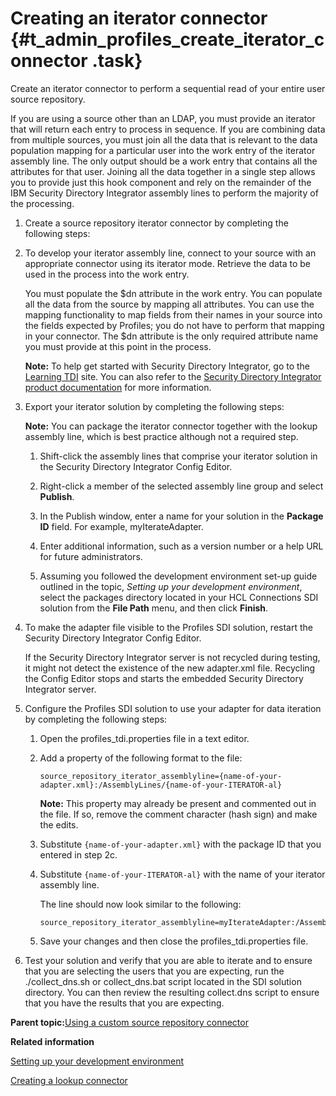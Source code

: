 # Creating an iterator connector {#t_admin_profiles_create_iterator_connector .task}

Create an iterator connector to perform a sequential read of your entire user source repository.

If you are using a source other than an LDAP, you must provide an iterator that will return each entry to process in sequence. If you are combining data from multiple sources, you must join all the data that is relevant to the data population mapping for a particular user into the work entry of the iterator assembly line. The only output should be a work entry that contains all the attributes for that user. Joining all the data together in a single step allows you to provide just this hook component and rely on the remainder of the IBM Security Directory Integrator assembly lines to perform the majority of the processing.

1.  Create a source repository iterator connector by completing the following steps:
2.  To develop your iterator assembly line, connect to your source with an appropriate connector using its iterator mode. Retrieve the data to be used in the process into the work entry.

    You must populate the $dn attribute in the work entry. You can populate all the data from the source by mapping all attributes. You can use the mapping functionality to map fields from their names in your source into the fields expected by Profiles; you do not have to perform that mapping in your connector. The $dn attribute is the only required attribute name you must provide at this point in the process.

    **Note:** To help get started with Security Directory Integrator, go to the [Learning TDI](http://www.tdi-users.org/twiki/bin/view/Integrator/LearningTDI) site. You can also refer to the [Security Directory Integrator product documentation](https://www.ibm.com/docs/sdi/7.2.0) for more information.

3.  Export your iterator solution by completing the following steps:

    **Note:** You can package the iterator connector together with the lookup assembly line, which is best practice although not a required step.

    1.  Shift-click the assembly lines that comprise your iterator solution in the Security Directory Integrator Config Editor.

    2.  Right-click a member of the selected assembly line group and select **Publish**.

    3.  In the Publish window, enter a name for your solution in the **Package ID** field. For example, myIterateAdapter.

    4.  Enter additional information, such as a version number or a help URL for future administrators.

    5.  Assuming you followed the development environment set-up guide outlined in the topic, *Setting up your development environment*, select the packages directory located in your HCL Connections SDI solution from the **File Path** menu, and then click **Finish**.

4.  To make the adapter file visible to the Profiles SDI solution, restart the Security Directory Integrator Config Editor.

    If the Security Directory Integrator server is not recycled during testing, it might not detect the existence of the new adapter.xml file. Recycling the Config Editor stops and starts the embedded Security Directory Integrator server.

5.  Configure the Profiles SDI solution to use your adapter for data iteration by completing the following steps:

    1.  Open the profiles\_tdi.properties file in a text editor.

    2.  Add a property of the following format to the file:

        ```
        source_repository_iterator_assemblyline={name-of-your-adapter.xml}:/AssemblyLines/{name-of-your-ITERATOR-al}
        ```

        **Note:** This property may already be present and commented out in the file. If so, remove the comment character \(hash sign\) and make the edits.

    3.  Substitute `{name-of-your-adapter.xml}` with the package ID that you entered in step 2c.

    4.  Substitute `{name-of-your-ITERATOR-al}` with the name of your iterator assembly line.

        The line should now look similar to the following:

        ```
        source_repository_iterator_assemblyline=myIterateAdapter:/AssemblyLines/iterate_over_csv_file
        ```

    5.  Save your changes and then close the profiles\_tdi.properties file.

6.  Test your solution and verify that you are able to iterate and to ensure that you are selecting the users that you are expecting, run the ./collect\_dns.sh or collect\_dns.bat script located in the SDI solution directory. You can then review the resulting collect.dns script to ensure that you have the results that you are expecting.


**Parent topic:**[Using a custom source repository connector](../admin/c_admin_profiles_create_custom_source_repos_connector.md)

**Related information**  


[Setting up your development environment](../admin/t_admin_profiles_config_tdi_dev_environment.md)

[Creating a lookup connector](../admin/t_admin_profiles_create_lookup_connector.md)

